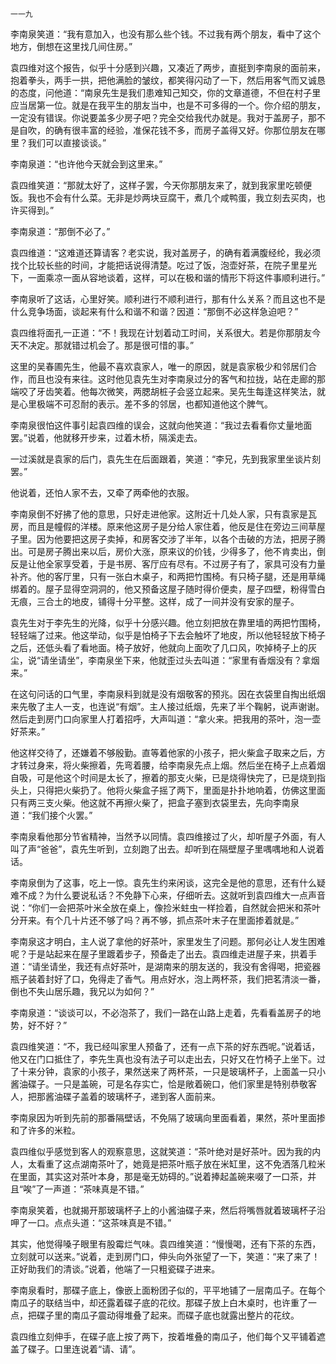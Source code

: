     一一九 

   李南泉笑道：“我有意加入，也没有那么些个钱。不过我有两个朋友，看中了这个地方，倒想在这里找几间住房。”

   袁四维对这个报告，似乎十分感到兴趣，又凑近了两步，直挺到李南泉的面前来，抱着拳头，两手一拱，把他满脸的皱纹，都笑得闪动了一下，然后用客气而又诚恳的态度，问他道：“南泉先生是我们患难知己知交，你的文章道德，不但在村子里应当居第一位。就是在我平生的朋友当中，也是不可多得的一个。你介绍的朋友，一定没有错误。你说要盖多少房子吧？完全交给我代办就是。我对于盖房子，那不是自吹，的确有很丰富的经验，准保花钱不多，而房子盖得又好。你那位朋友在哪里？我们可以直接谈谈。”

   李南泉道：“也许他今天就会到这里来。”

   袁四维笑道：“那就太好了，这样子罢，今天你那朋友来了，就到我家里吃顿便饭。我也不会有什么菜。无非是炒两块豆腐干，煮几个咸鸭蛋，我立刻去买肉，也许买得到。”

   李南泉道：“那倒不必了。”

   袁四维道：“这难道还算请客？老实说，我对盖房子，的确有着满腹经纶，我必须找个比较长些的时间，才能把话说得清楚。吃过了饭，泡壶好茶，在院子里星光下，一面乘凉一面从容地谈着，这样，可以在极和谐的情形下将这件事顺利进行。”

   李南泉听了这话，心里好笑。顺利进行不顺利进行，那有什么关系？而且这也不是什么竞争场面，谈起来有什么和谐不和谐？因道：“那倒不必这样急迫吧？”

   袁四维将面孔一正道：“不！我现在计划着动工时间，关系很大。若是你那朋友今天不决定。那就错过机会了。那是很可惜的事。”

   这里的吴春圃先生，他最不喜欢袁家人，唯一的原因，就是袁家极少和邻居们合作，而且也没有来往。这时他见袁先生对李南泉过分的客气和拉拢，站在走廊的那端咬了牙齿笑着。他每次微笑，两腮胡桩子会竖立起来。吴先生每逢这样笑法，就是心里极端不可忍耐的表示。差不多的邻居，也都知道他这个脾气。

   李南泉很怕这件事引起袁四维的误会，这就向他笑道：“我过去看看你丈量地面罢。”说着，他就移开步来，过着木桥，隔溪走去。

   一过溪就是袁家的后门，袁先生在后面跟着，笑道：“李兄，先到我家里坐谈片刻罢。”

   他说着，还怕人家不去，又牵了两牵他的衣服。

   李南泉倒不好拂了他的意思，只好走进他家。这附近十几处人家，只有袁家是瓦房，而且是幢假的洋楼。原来他这房子是分给人家住着，他反是住在旁边三间草屋子里。因为他要把这房子卖掉，和房客交涉了半年，以各个击破的方法，把房子腾出。可是房子腾出来以后，房价大涨，原来议的价钱，少得多了，他不肯卖出，倒反是让他全家享受着，于是书房、客厅应有尽有。不过房子有了，家具可没有力量补齐。他的客厅里，只有一张白木桌子，和两把竹围椅。有只椅子腿，还是用草绳绑着的。屋子显得空洞洞的，他又预备这屋子随时得价便卖，屋子四壁，粉得雪白无痕，三合土的地皮，铺得十分平整。这样，成了一间并没有安家的屋子。

   袁先生对于李先生的光降，似乎十分感兴趣。他立刻把放在靠里墙的两把竹围椅，轻轻端了过来。他这举动，似乎是怕椅子下去会触坏了地皮，所以他轻轻放下椅子之后，还低头看了看地面。椅子放好，他就向上面吹了几口风，吹掉椅子上的灰尘，说“请坐请坐”，李南泉坐下来，他就歪过头去叫道：“家里有香烟没有？拿烟来。”

   在这句问话的口气里，李南泉料到就是没有烟敬客的预兆。因在衣袋里自掏出纸烟来先敬了主人一支，也连说“有烟”。主人接过纸烟，先来了半个鞠躬，说声谢谢。然后走到房门口向家里人打着招呼，大声叫道：“拿火来。把我用的茶叶，泡一壶好茶来。”

   他这样交待了，还嫌着不够殷勤。直等着他家的小孩子，把火柴盒子取来之后，方才转过身来，将火柴擦着，先弯着腰，给李南泉先点上烟。然后坐在椅子上点着烟自吸，可是他这个时间是太长了，擦着的那支火柴，已是烧得快完了，已是烧到指头上，只得把火柴扔了。他将火柴盒子摇了两下，里面是扑扑地响着，仿佛这里面只有两三支火柴。他这就不再擦火柴了，把盒子塞到衣袋里去，先向李南泉道：“我们接个火罢。”

   李南泉看他那分节省精神，当然予以同情。袁四维接过了火，却听屋子外面，有人叫了声“爸爸”，袁先生听到，立刻跑了出去。却听到在隔壁屋子里喁喁地和人说着话。

   李南泉倒为了这事，吃上一惊。袁先生约来闲谈，这完全是他的意思，还有什么疑难不成？为什么要说私话？不免静下心来，仔细听去。这就听到袁四维大一点声音说：“你们一会把茶叶米全放在桌上，像捡米蛀虫一样捡着，自然就会把米和茶叶分开来。有个几十片还不够了吗？再不够，抓点茶叶末子在里面掺着就是。”

   李南泉这才明白，主人说了拿他的好茶叶，家里发生了问题。那何必让人发生困难呢？于是站起来在屋子里踱着步子，预备走了出去。袁四维走进屋子来，拱着手道：“请坐请坐，我还有点好茶叶，是湖南来的朋友送的，我没有舍得喝，把瓷器瓶子装着封好了口，免得走了香气。用点好水，泡上两杯茶，我们把茗清淡一番，倒也不失山居乐趣，我兄以为如何？”

   李南泉道：“谈谈可以，不必泡茶了，我们一路在山路上走着，先看看盖房子的地势，好不好？”

   袁四维笑道：“不，我已经叫家里人预备了，还有一点下茶的好东西呢。”说着话，他又在门口抵住了，李先生真也没有法子可以走出去，只好又在竹椅子上坐下。过了十来分钟，袁家的小孩子，果然送来了两杯茶，一只是玻璃杯子，上面盖一只小酱油碟子。一只是盖碗，可是名存实亡，恰是敞着碗口，他们家里是特别恭敬客人，把那酱油碟子盖着的玻璃杯子，递到客人面前来。

   李南泉因为听到先前的那番隔壁话，不免隔了玻璃向里面看着，果然，茶叶里面掺和了许多的米粒。

   袁四维似乎感觉到客人的观察意思，这就笑道：“茶叶绝对是好茶叶。因为我的内人，太看重了这点湖南茶叶了，她竟是把茶叶瓶子放在米缸里，这不免洒落几粒米在里面，其实这对茶叶本身，那是毫无妨碍的。”说着捧起盖碗来啜了一口茶，并且“唉”了一声道：“茶味真是不错。”

   李南泉笑着，也就揭开那玻璃杯子上的小酱油碟子来，然后将嘴唇就着玻璃杯子沿呷了一口。点点头道：“这茶味真是不错。”

   其实，他觉得嗓子眼里有股霉烂气味。袁四维笑道：“慢慢喝，还有下茶的东西，立刻就可以送来。”说着，走到房门口，伸头向外张望了一下，笑道：“来了来了！正好助我们的清谈。”说着，他端了一只粗瓷碟子进来。

   李南泉看时，那碟子底上，像嵌上面粉团子似的，平平地铺了一层南瓜子。在每个南瓜子的联结当中，却还露着碟子底的花纹。那碟子放上白木桌时，也许重了一点，把碟子里的南瓜子震动得堆叠了起来。而碟子底也就露出整片的花纹。

   袁四维立刻伸手，在碟子底上按了两下，按着堆叠的南瓜子，他们每个又平铺着遮盖了碟子。口里连说着“请、请”。

